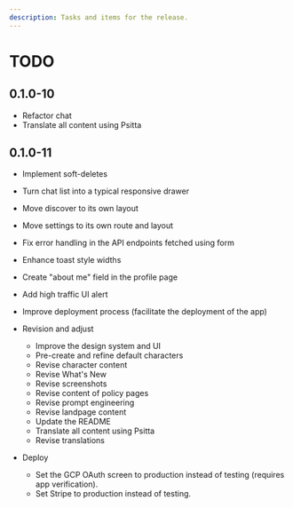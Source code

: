```yaml
---
description: Tasks and items for the release.
---
```


# TODO

## 0.1.0-10

- Refactor chat
- Translate all content using Psitta

## 0.1.0-11

- Implement soft-deletes
- Turn chat list into a typical responsive drawer
- Move discover to its own layout
- Move settings to its own route and layout
- Fix error handling in the API endpoints fetched using form
- Enhance toast style widths

- Create "about me" field in the profile page
- Add high traffic UI alert
- Improve deployment process (facilitate the deployment of the app)

- Revision and adjust
  - Improve the design system and UI
  - Pre-create and refine default characters
  - Revise character content
  - Revise What's New
  - Revise screenshots
  - Revise content of policy pages
  - Revise prompt engineering
  - Revise landpage content
  - Update the README
  - Translate all content using Psitta
  - Revise translations

- Deploy
  - Set the GCP OAuth screen to production instead of testing (requires app verification).
  - Set Stripe to production instead of testing.
